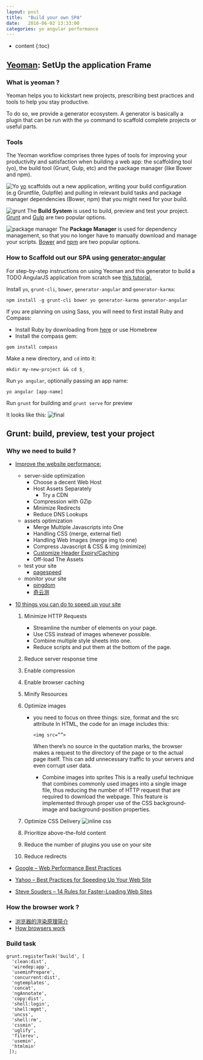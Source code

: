 ```yaml
---
layout: post
title:  "Build your own SPA"
date:   2016-06-02 13:33:00
categories: yo angular performance
---
```


* content
{:toc}





## [Yeoman](http://yeoman.io/): SetUp the application Frame
### What is yeoman ?
Yeoman helps you to kickstart new projects, prescribing best practices and tools to help you stay productive.

To do so, we provide a generator ecosystem. A generator is basically a plugin that can be run with the `yo` command to scaffold complete projects or useful parts.

### Tools
The Yeoman workflow comprises three types of tools for improving your productivity and satisfaction when building a web app: the scaffolding tool (yo), the build tool (Grunt, Gulp, etc) and the package manager (like Bower and npm).

![Yo](http://yeoman.io/static/tool-yo.4ed95cac73.png)
[yo](https://github.com/yeoman/yo) scaffolds out a new application, writing your build configuration (e.g Gruntfile, Gulpfile) and pulling in relevant build tasks and package manager dependencies (Bower, npm) that you might need for your build.

![grunt](http://yeoman.io/static/tool-grunt.7b215be30d.png)
The **Build System** is used to build, preview and test your project. [Grunt](http://gruntjs.com/) and [Gulp](http://gulpjs.com/) are two popular options.

![package manager](http://yeoman.io/static/tool-bower.dad9271124.png)
The **Package Manager** is used for dependency management, so that you no longer have to manually download and manage your scripts. [Bower](http://bower.io/) and [npm](https://www.npmjs.com/) are two popular options.

### How to Scaffold out our SPA using [generator-angular](https://github.com/yeoman/generator-angular#readme)
For step-by-step instructions on using Yeoman and this generator to build a TODO AngularJS application from scratch see [this tutorial.](http://yeoman.io/codelab/)

Install `yo`, `grunt-cli`, `bower`, `generator-angular` and `generator-karma`:
```
npm install -g grunt-cli bower yo generator-karma generator-angular
```

If you are planning on using Sass, you will need to first install Ruby and Compass:

- Install Ruby by downloading from [here](http://rubyinstaller.org/downloads/) or use Homebrew
- Install the compass gem:
```
gem install compass
```

Make a new directory, and `cd` into it:
```
mkdir my-new-project && cd $_
```

Run `yo angular`, optionally passing an app name:
```
yo angular [app-name]
```

Run `grunt` for building and `grunt serve` for preview

It looks like this:
![final](http://yeoman.io/static/image_11.68133ced9f.png)

## Grunt: build, preview, test your project
### Why we need to build ?
- [Improve the website performance:](http://www.hongkiat.com/blog/ultimate-guide-to-web-optimization-tips-best-practices/)
    - server-side optimization
        - Choose a decent Web Host
        - Host Assets Separately
            - Try a CDN
        - Compression with GZip
        - Minimize Redirects
        - Reduce DNS Lookups
    - assets optimization
        - Merge Multiple Javascripts into One
        - Handling CSS (merge, external fiel)
        - Handling Web Images (merge img to one)
        - Compress Javascript & CSS & img (minimize)
        - [Customize Header Expiry/Caching](https://www.httpwatch.com/httpgallery/caching/#showExample5)
        - Off-load The Assets
    - test your site
        - [pagespeed](https://developers.google.com/speed/pagespeed/insights/)
    - monitor your site
        - [pingdom](http://tools.pingdom.com/fpt/)
        - [奇云测](http://ce.cloud.360.cn/)
- [10 things you can do to speed up your site](https://blog.crazyegg.com/2013/12/11/speed-up-your-website/)
    1. Minimize HTTP Requests
        - Streamline the number of elements on your page.
        - Use CSS instead of images whenever possible.
        - Combine multiple style sheets into one.
        - Reduce scripts and put them at the bottom of the page.
    2. Reduce server response time
    3. Enable compression
    4. Enable browser caching
    5. Minify Resources
    6. Optimize images
        - you need to focus on three things: size, format and the src attribute
            In HTML, the code for an image includes this:

            ```
            <img src=””>
            ```
            When there’s no source in the quotation marks, the browser makes a request to the directory of the page or to the actual page itself. This can add unnecessary traffic to your servers and even corrupt user data.
            - Combine images into sprites
                This is a really useful technique that combines commonly used images into a single image file, thus reducing the number of HTTP request that are required to download the webpage. This feature is implemented through proper use of the CSS background-image and background-position properties.
            
    7. Optimize CSS Delivery
        ![inline css](https://s3.amazonaws.com/ceblog/wp-content/uploads/2015/11/inline-css-example.png)
    8. Prioritize above-the-fold content
    9. Reduce the number of plugins you use on your site
    10. Reduce redirects
    
- [Google – Web Performance Best Practices](http://code.google.com/speed/page-speed/docs/rules_intro.html)
- [Yahoo – Best Practices for Speeding Up Your Web Site](http://developer.yahoo.com/performance/rules.html)
- [Steve Souders – 14 Rules for Faster-Loading Web Sites](http://stevesouders.com/hpws/rules.php)

### How the browser work ?
- [浏览器的渲染原理简介](http://coolshell.cn/articles/9666.html)
- [How browsers work](http://taligarsiel.com/Projects/howbrowserswork1.htm)

### Build task
    grunt.registerTask('build', [
      'clean:dist',
      'wiredep:app',
      'useminPrepare',
      'concurrent:dist',
      'ngtemplates',
      'concat',
      'ngAnnotate',
      'copy:dist',
      'shell:login',
      'shell:mgmt',
      'uncss',
      'shell:rm',
      'cssmin',
      'uglify',
      'filerev',
      'usemin',
      'htmlmin'
     ]);


		
    